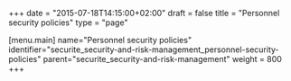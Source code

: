 +++
date = "2015-07-18T14:15:00+02:00"
draft = false
title = "Personnel security policies"
type = "page"

[menu.main]
name="Personnel security policies"
identifier="securite_security-and-risk-management_personnel-security-policies"
parent="securite_security-and-risk-management"
weight = 800
+++
